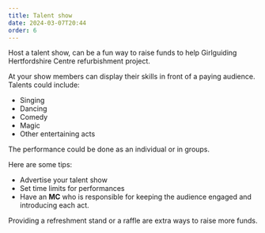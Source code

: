 ```yaml
---
title: Talent show
date: 2024-03-07T20:44
order: 6
---
```

Host a talent show, can be a fun way to raise funds to help Girlguiding Hertfordshire Centre refurbishment project.  

At your show members can display their skills in front of a paying audience. Talents could include:  

- Singing
- Dancing
- Comedy
- Magic
- Other entertaining acts  

The performance could be done as an individual or in groups.  

Here are some tips:  

- Advertise your talent show  
- Set time limits for performances  
- Have an **MC** who is responsible for keeping the audience engaged and introducing each act.  

Providing a refreshment stand or a raffle are extra ways to raise more funds.
